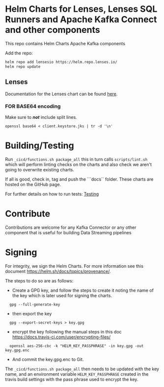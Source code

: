 # Helm Charts for Lenses, Lenses SQL Runners and Apache Kafka Connect and other components

This repo contains Helm Charts Apache Kafka components

Add the repo:

```bash
helm repo add lensesio https://helm.repo.lenses.io/
helm repo update
```

## Lenses

Documentation for the Lenses chart can be found [here](https://docs.lenses.io/install_setup/deployment-options/kubernetes-deployment.html).

### FOR BASE64 encoding

Make sure to ***not*** include split lines.

```openssl base64 < client.keystore.jks | tr -d '\n' ```

# Building/Testing

Run ``_cicd/functions.sh package_all`` this in turn calls ``scripts/lint.sh`` which will perform linting checks on the charts and also check we aren't going to overwrite existing charts.

If all is good, check in, tag and push the ```docs`` folder. These charts are hosted on the GitHub page.

For further details on how to run tests: [Testing](./charts/lenses/tests/README.md)

# Contribute

Contributions are welcome for any Kafka Connector or any other component that is useful for building Data Streaming pipelines

# Signing
For integrity, we sign the Helm Charts. For more information see this document https://helm.sh/docs/topics/provenance/.

The steps to do so are as follows:

* Create a GPG key, and follow the steps to create it noting the name of the key which is later used for signing the charts.
```
  gpg --full-generate-key
```
* then export the key
```
  gpg --export-secret-keys > key.gpg
```
* encrypt the key following the manual steps in this doc https://docs.travis-ci.com/user/encrypting-files/
```
  openssl aes-256-cbc -k "HELM_KEY_PASSPHRASE" -in key.gpg -out key.gpg.enc
```
* And commit the key.gpg.enc to Git.

The ```_cicd/functions.sh package_all``` then needs to be updated with the key name, and an environment variable ```HELM_KEY_PASSPHRASE```
created in the travis build settings with the pass phrase used to encrypt the key.
